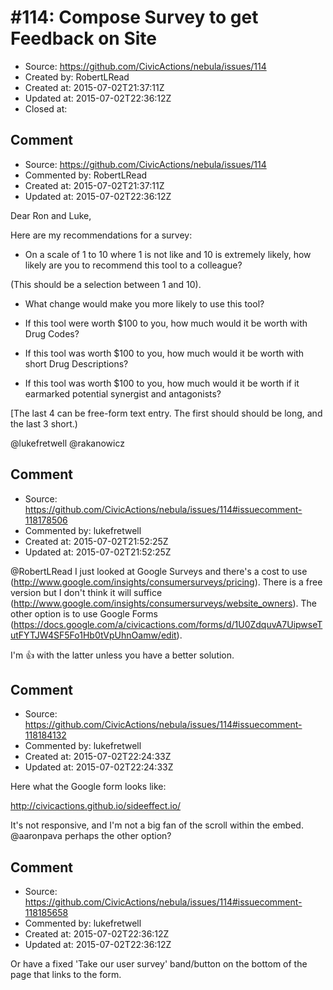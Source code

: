 # #114: Compose Survey to get Feedback on Site

* Source: https://github.com/CivicActions/nebula/issues/114
* Created by: RobertLRead
* Created at: 2015-07-02T21:37:11Z
* Updated at: 2015-07-02T22:36:12Z
* Closed at: 


## Comment

* Source: https://github.com/CivicActions/nebula/issues/114
* Commented by: RobertLRead
* Created at: 2015-07-02T21:37:11Z
* Updated at: 2015-07-02T22:36:12Z

Dear Ron and Luke, 

Here are my recommendations for a survey:

* On a scale of 1 to 10 where 1 is not like and 10 is extremely likely, how likely are you to recommend this tool to a colleague?

(This should be a selection between 1 and 10).

* What change would make you more likely to use this tool?

* If this tool were worth $100 to you, how much would it be worth with Drug Codes?

* If this tool was worth $100 to you, how much would it be worth with short Drug Descriptions?

* If this tool was worth $100 to you, how much would it be worth if it earmarked potential synergist and antagonists?

[The last 4 can be free-form text entry.  The first should should be long, and the last 3 short.)

@lukefretwell @rakanowicz 


## Comment

* Source: https://github.com/CivicActions/nebula/issues/114#issuecomment-118178506
* Commented by: lukefretwell
* Created at: 2015-07-02T21:52:25Z
* Updated at: 2015-07-02T21:52:25Z

@RobertLRead I just looked at Google Surveys and there&apos;s a cost to use (http://www.google.com/insights/consumersurveys/pricing). There is a free version but I don&apos;t think it will suffice (http://www.google.com/insights/consumersurveys/website_owners). The other option is to use Google Forms (https://docs.google.com/a/civicactions.com/forms/d/1U0ZdquvA7UipwseTutFYTJW4SF5Fo1Hb0tVpUhnOamw/edit).

I&apos;m :+1: with the latter unless you have a better solution.


## Comment

* Source: https://github.com/CivicActions/nebula/issues/114#issuecomment-118184132
* Commented by: lukefretwell
* Created at: 2015-07-02T22:24:33Z
* Updated at: 2015-07-02T22:24:33Z

Here what the Google form looks like:

http://civicactions.github.io/sideeffect.io/

It&apos;s not responsive, and I&apos;m not a big fan of the scroll within the embed. @aaronpava perhaps the other option?


## Comment

* Source: https://github.com/CivicActions/nebula/issues/114#issuecomment-118185658
* Commented by: lukefretwell
* Created at: 2015-07-02T22:36:12Z
* Updated at: 2015-07-02T22:36:12Z

Or have a fixed &apos;Take our user survey&apos; band/button on the bottom of the page that links to the form.


